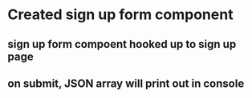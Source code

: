 # Created sign up form component

## sign up form compoent hooked up to sign up page

## on submit, JSON array will print out in console

